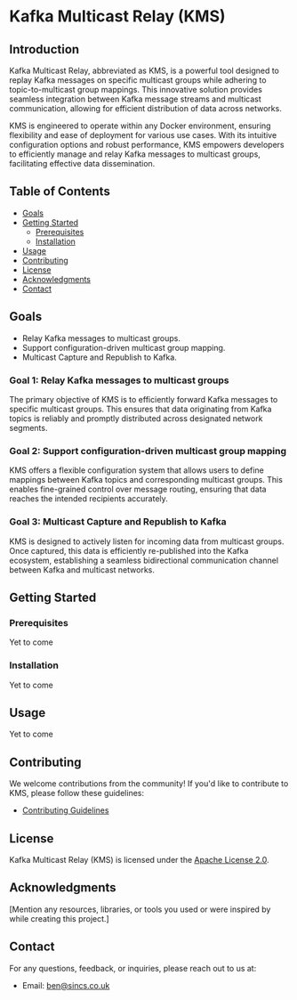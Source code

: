 # Kafka Multicast Relay (KMS)

## Introduction

Kafka Multicast Relay, abbreviated as KMS, is a powerful tool designed to replay Kafka messages on specific multicast groups while adhering to topic-to-multicast group mappings. This innovative solution provides seamless integration between Kafka message streams and multicast communication, allowing for efficient distribution of data across networks.

KMS is engineered to operate within any Docker environment, ensuring flexibility and ease of deployment for various use cases. With its intuitive configuration options and robust performance, KMS empowers developers to efficiently manage and relay Kafka messages to multicast groups, facilitating effective data dissemination.

## Table of Contents
- [Goals](#goals)
- [Getting Started](#getting-started)
  - [Prerequisites](#prerequisites)
  - [Installation](#installation)
- [Usage](#usage)
- [Contributing](#contributing)
- [License](#license)
- [Acknowledgments](#acknowledgments)
- [Contact](#contact)

## Goals

- Relay Kafka messages to multicast groups.
- Support configuration-driven multicast group mapping.
- Multicast Capture and Republish to Kafka.

### Goal 1: Relay Kafka messages to multicast groups
The primary objective of KMS is to efficiently forward Kafka messages to specific multicast groups. This ensures that data originating from Kafka topics is reliably and promptly distributed across designated network segments.

### Goal 2: Support configuration-driven multicast group mapping
KMS offers a flexible configuration system that allows users to define mappings between Kafka topics and corresponding multicast groups. This enables fine-grained control over message routing, ensuring that data reaches the intended recipients accurately.

### Goal 3: Multicast Capture and Republish to Kafka
KMS is designed to actively listen for incoming data from multicast groups. Once captured, this data is efficiently re-published into the Kafka ecosystem, establishing a seamless bidirectional communication channel between Kafka and multicast networks.

## Getting Started

### Prerequisites

Yet to come

### Installation

Yet to come


## Usage

Yet to come

## Contributing

We welcome contributions from the community! If you'd like to contribute to KMS, please follow these guidelines:

- [Contributing Guidelines](CONTRIBUTING.md)

## License

Kafka Multicast Relay (KMS) is licensed under the [Apache License 2.0](LICENSE).

## Acknowledgments

[Mention any resources, libraries, or tools you used or were inspired by while creating this project.]

## Contact

For any questions, feedback, or inquiries, please reach out to us at:

- Email: [ben@sincs.co.uk](mailto:ben@sincs.co.uk)
